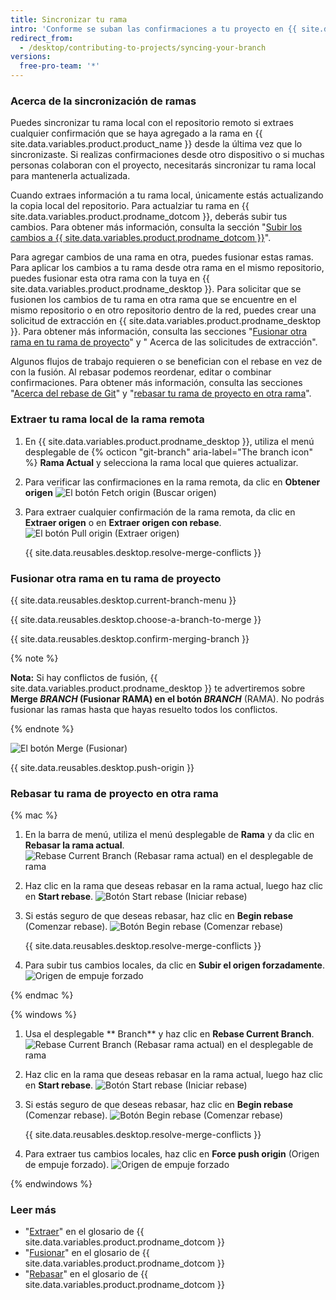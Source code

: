 ```yaml
---
title: Sincronizar tu rama
intro: 'Conforme se suban las confirmaciones a tu proyecto en {{ site.data.variables.product.prodname_dotcom }}, podrás mantener una copia local de éste en sincornización si lo extraes del repositorio remoto.'
redirect_from:
  - /desktop/contributing-to-projects/syncing-your-branch
versions:
  free-pro-team: '*'
---
```


### Acerca de la sincronización de ramas

Puedes sincronizar tu rama local con el repositorio remoto si extraes cualquier confirmación que se haya agregado a la rama en {{ site.data.variables.product.product_name }} desde la última vez que lo sincronizaste. Si realizas confirmaciones desde otro dispositivo o si muchas personas colaboran con el proyecto, necesitarás sincronizar tu rama local para mantenerla actualizada.

Cuando extraes información a tu rama local, únicamente estás actualizando la copia local del repositorio. Para actualziar tu rama en {{ site.data.variables.product.prodname_dotcom }}, deberás subir tus cambios. Para obtener más información, consulta la sección "[Subir los cambios a {{ site.data.variables.product.prodname_dotcom }}](/desktop/contributing-to-projects/pushing-changes-to-github)".

Para agregar cambios de una rama en otra, puedes fusionar estas ramas. Para aplicar los cambios a tu rama desde otra rama en el mismo repositorio, puedes fusionar esta otra rama con la tuya en {{ site.data.variables.product.prodname_desktop }}. Para solicitar que se fusionen los cambios de tu rama en otra rama que se encuentre en el mismo repositorio o en otro repositorio dentro de la red, puedes crear una solicitud de extracción en {{ site.data.variables.product.prodname_desktop }}. Para obtener más información, consulta las secciones "[Fusionar otra rama en tu rama de proyecto](#merging-another-branch-into-your-project-branch)" y "
Acerca de las solicitudes de extracción".</p> 

Algunos flujos de trabajo requieren o se benefician con el rebase en vez de con la fusión. Al rebasar podemos reordenar, editar o combinar confirmaciones. Para obtener más información, consulta las secciones "[Acerca del rebase de Git](/articles/about-git-rebase)" y "[rebasar tu rama de proyecto en otra rama](#rebasing-your-project-branch-onto-another-branch)".



### Extraer tu rama local de la rama remota

1. En {{ site.data.variables.product.prodname_desktop }}, utiliza el menú desplegable de {% octicon "git-branch" aria-label="The branch icon" %} **Rama Actual** y selecciona la rama local que quieres actualizar.
2.  Para verificar las confirmaciones en la rama remota, da clic en **Obtener origen** ![El botón Fetch origin (Buscar origen)](/assets/images/help/desktop/fetch-button.png)

3. Para extraer cualquier confirmación de la rama remota, da clic en **Extraer origen** o en **Extraer origen con rebase**. ![El botón Pull origin (Extraer origen)](/assets/images/help/desktop/pull-button.png) 
   
   {{ site.data.reusables.desktop.resolve-merge-conflicts }}



### Fusionar otra rama en tu rama de proyecto

{{ site.data.reusables.desktop.current-branch-menu }}



{{ site.data.reusables.desktop.choose-a-branch-to-merge }}



{{ site.data.reusables.desktop.confirm-merging-branch }}

{% note %}

**Nota:** Si hay conflictos de fusión, {{ site.data.variables.product.prodname_desktop }} te advertiremos sobre **Merge <em>BRANCH</em> (Fusionar RAMA) en el botón <em>BRANCH</em>** (RAMA). No podrás fusionar las ramas hasta que hayas resuelto todos los conflictos.

{% endnote %}

![El botón Merge (Fusionar)](/assets/images/help/desktop/merge-branch-button.png) 

{{ site.data.reusables.desktop.push-origin }}



### Rebasar tu rama de proyecto en otra rama

{% mac %}

1. En la barra de menú, utiliza el menú desplegable de **Rama** y da clic en **Rebasar la rama actual**. ![Rebase Current Branch (Rebasar rama actual) en el desplegable de rama](/assets/images/help/desktop/mac-rebase-current-branch.png)

2. Haz clic en la rama que deseas rebasar en la rama actual, luego haz clic en **Start rebase**. ![Botón Start rebase (Iniciar rebase)](/assets/images/help/desktop/start-rebase-button.png)

3. Si estás seguro de que deseas rebasar, haz clic en **Begin rebase** (Comenzar rebase). ![Botón Begin rebase (Comenzar rebase)](/assets/images/help/desktop/begin-rebase-button.png) 
   
   {{ site.data.reusables.desktop.resolve-merge-conflicts }}

4. Para subir tus cambios locales, da clic en **Subir el origen forzadamente**. ![Origen de empuje forzado](/assets/images/help/desktop/force-push-origin.png)

{% endmac %}

{% windows %}

1. Usa el desplegable ** Branch** y haz clic en **Rebase Current Branch**. ![Rebase Current Branch (Rebasar rama actual) en el desplegable de rama](/assets/images/help/desktop/windows-rebase-current-branch.png)

2. Haz clic en la rama que deseas rebasar en la rama actual, luego haz clic en **Start rebase**. ![Botón Start rebase (Iniciar rebase)](/assets/images/help/desktop/start-rebase-button.png)

3. Si estás seguro de que deseas rebasar, haz clic en **Begin rebase** (Comenzar rebase). ![Botón Begin rebase (Comenzar rebase)](/assets/images/help/desktop/begin-rebase-button.png) 
   
   {{ site.data.reusables.desktop.resolve-merge-conflicts }}

4. Para extraer tus cambios locales, haz clic en **Force push origin** (Origen de empuje forzado). ![Origen de empuje forzado](/assets/images/help/desktop/force-push-origin.png)

{% endwindows %}



### Leer más

- "[Extraer](/github/getting-started-with-github/github-glossary#pull)" en el glosario de {{ site.data.variables.product.prodname_dotcom }}
- "[Fusionar](/github/getting-started-with-github/github-glossary#merge)" en el glosario de {{ site.data.variables.product.prodname_dotcom }}
- "[Rebasar](/github/getting-started-with-github/github-glossary#rebase)" en el glosario de {{ site.data.variables.product.prodname_dotcom }}
